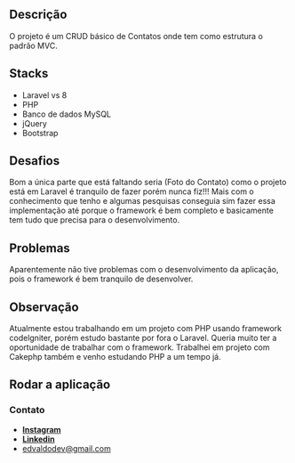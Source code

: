 ## Descrição

O projeto é um CRUD básico de Contatos onde tem como estrutura o padrão MVC. 

## Stacks

- Laravel vs 8
- PHP
- Banco de dados MySQL
- jQuery
- Bootstrap

## Desafios

Bom a única parte que está faltando seria (Foto do Contato) como o projeto está em Laravel é tranquilo de fazer porém nunca fiz!!! Mais com o conhecimento que tenho e algumas pesquisas conseguia sim fazer essa implementação até porque o framework é bem completo e basicamente tem tudo que precisa para o desenvolvimento.

## Problemas

Aparentemente não tive problemas com o desenvolvimento da aplicação, pois o framework é bem tranquilo de desenvolver.

## Observação

Atualmente estou trabalhando em um projeto com PHP usando framework codelgniter, porém estudo bastante por fora o Laravel. Queria muito ter a oportunidade de trabalhar com o framework. Trabalhei em projeto com Cakephp também e venho estudando PHP a um tempo já.

## Rodar a aplicação



### Contato

- **[Instagram](https://www.instagram.com/edvaldotorres_/?hl=pt-br)**
- **[Linkedin](https://www.linkedin.com/in/edvaldo-torres-de-souza-189894150/)**
- edvaldodev@gmail.com



